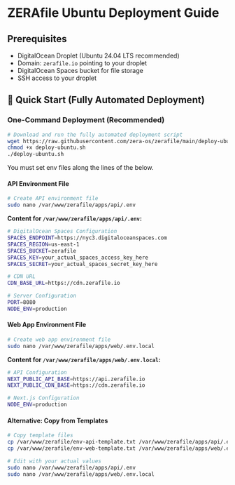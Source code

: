 # ZERAfile Ubuntu Deployment Guide

## Prerequisites
- DigitalOcean Droplet (Ubuntu 24.04 LTS recommended)
- Domain: `zerafile.io` pointing to your droplet
- DigitalOcean Spaces bucket for file storage
- SSH access to your droplet

## 🚀 Quick Start (Fully Automated Deployment)

### One-Command Deployment (Recommended)
```bash
# Download and run the fully automated deployment script
wget https://raw.githubusercontent.com/zera-os/zerafile/main/deploy-ubuntu.sh
chmod +x deploy-ubuntu.sh
./deploy-ubuntu.sh
```
You must set env files along the lines of the below.

#### API Environment File
```bash
# Create API environment file
sudo nano /var/www/zerafile/apps/api/.env
```

**Content for `/var/www/zerafile/apps/api/.env`:**
```bash
# DigitalOcean Spaces Configuration
SPACES_ENDPOINT=https://nyc3.digitaloceanspaces.com
SPACES_REGION=us-east-1
SPACES_BUCKET=zerafile
SPACES_KEY=your_actual_spaces_access_key_here
SPACES_SECRET=your_actual_spaces_secret_key_here

# CDN URL
CDN_BASE_URL=https://cdn.zerafile.io

# Server Configuration
PORT=8080
NODE_ENV=production
```

#### Web App Environment File
```bash
# Create web app environment file
sudo nano /var/www/zerafile/apps/web/.env.local
```

**Content for `/var/www/zerafile/apps/web/.env.local`:**
```bash
# API Configuration
NEXT_PUBLIC_API_BASE=https://api.zerafile.io
NEXT_PUBLIC_CDN_BASE=https://cdn.zerafile.io

# Next.js Configuration
NODE_ENV=production
```

#### Alternative: Copy from Templates
```bash
# Copy template files
cp /var/www/zerafile/env-api-template.txt /var/www/zerafile/apps/api/.env
cp /var/www/zerafile/env-web-template.txt /var/www/zerafile/apps/web/.env.local

# Edit with your actual values
sudo nano /var/www/zerafile/apps/api/.env
sudo nano /var/www/zerafile/apps/web/.env.local
```
